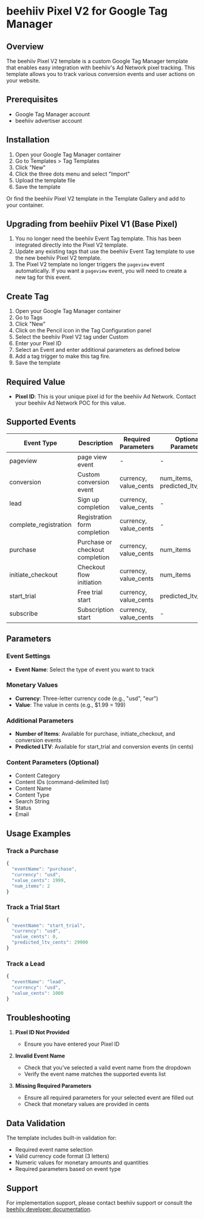 # beehiiv Pixel V2 for Google Tag Manager

## Overview
The beehiiv Pixel V2 template is a custom Google Tag Manager template that enables easy integration with beehiiv's Ad Network pixel tracking. This template allows you to track various conversion events and user actions on your website.

## Prerequisites
- Google Tag Manager account
- beehiiv advertiser account

## Installation

1. Open your Google Tag Manager container
2. Go to Templates > Tag Templates
3. Click "New"
4. Click the three dots menu and select "Import"
5. Upload the template file
6. Save the template

Or find the beehiiv Pixel V2 template in the Template Gallery and add to your container.

## Upgrading from beehiiv Pixel V1 (Base Pixel)

1. You no longer need the beehiiv Event Tag template. This has been integrated directly into the Pixel V2 template.
2. Update any existing tags that use the beehiiv Event Tag template to use the new beehiiv Pixel V2 template.
3. The Pixel V2 template no longer triggers the `pageview` event automatically. If you want a `pageview` event, you will need to create a new tag for this event.

## Create Tag

1. Open your Google Tag Manager container
2. Go to Tags
3. Click "New"
4. Click on the Pencil icon in the Tag Configuration panel
5. Select the beehiiv Pixel V2 tag under Custom
6. Enter your Pixel ID
7. Select an Event and enter additional parameters as defined below
8. Add a tag trigger to make this tag fire.
9. Save the template

## Required Value

- **Pixel ID**: This is your unique pixel id for the beehiiv Ad Network.  Contact your beehiiv Ad Network POC for this value.

## Supported Events

| Event Type | Description | Required Parameters | Optional Parameters |
|------------|-------------|-------------------|-------------------|
| pageview | page view event | - | - |
| conversion | Custom conversion event | currency, value_cents | num_items, predicted_ltv_cents |
| lead | Sign up completion | currency, value_cents | - |
| complete_registration | Registration form completion | currency, value_cents | - |
| purchase | Purchase or checkout completion | currency, value_cents | num_items |
| initiate_checkout | Checkout flow initiation | currency, value_cents | num_items |
| start_trial | Free trial start | currency, value_cents | predicted_ltv_cents |
| subscribe | Subscription start | currency, value_cents | - |

## Parameters

### Event Settings
- **Event Name**: Select the type of event you want to track

### Monetary Values
- **Currency**: Three-letter currency code (e.g., "usd", "eur")
- **Value**: The value in cents (e.g., $1.99 = 199)

### Additional Parameters
- **Number of Items**: Available for purchase, initiate_checkout, and conversion events
- **Predicted LTV**: Available for start_trial and conversion events (in cents)

### Content Parameters (Optional)
- Content Category
- Content IDs (command-delimited list)
- Content Name
- Content Type
- Search String
- Status
- Email

## Usage Examples

### Track a Purchase
```javascript
{
  "eventName": "purchase",
  "currency": "usd",
  "value_cents": 1999,
  "num_items": 2
}
```

### Track a Trial Start
```javascript
{
  "eventName": "start_trial",
  "currency": "usd",
  "value_cents": 0,
  "predicted_ltv_cents": 29900
}
```

### Track a Lead
```javascript
{
  "eventName": "lead",
  "currency": "usd",
  "value_cents": 1000
}
```

## Troubleshooting

1. **Pixel ID Not Provided**
   - Ensure you have entered your Pixel ID

2. **Invalid Event Name**
   - Check that you've selected a valid event name from the dropdown
   - Verify the event name matches the supported events list

3. **Missing Required Parameters**
   - Ensure all required parameters for your selected event are filled out
   - Check that monetary values are provided in cents

## Data Validation

The template includes built-in validation for:
- Required event name selection
- Valid currency code format (3 letters)
- Numeric values for monetary amounts and quantities
- Required parameters based on event type

## Support
For implementation support, please contact beehiiv support or consult the [beehiiv developer documentation](https://developer.beehiiv.com).
